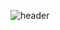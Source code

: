 
![header](https://capsule-render.vercel.app/api?type=soft&color=auto&height=200&section=header&text=Hello,%20I'm%20SANGJO%20🧑‍💻&fontSize=30&animation=twinkling)

<!--
**mine702/mine702** is a ✨ _special_ ✨ repository because its `README.md` (this file) appears on your GitHub profile.

Here are some ideas to get you started:

- 🔭 I’m currently working on ...
- 🌱 I’m currently learning ...
- 👯 I’m looking to collaborate on ...
- 🤔 I’m looking for help with ...
- 💬 Ask me about ...
- 📫 How to reach me: ...
- 😄 Pronouns: ...
- ⚡ Fun fact: ...
-->
